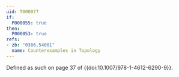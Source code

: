 ```yaml
---
uid: T000077
if:
  P000055: true
then:
  P000053: true
refs:
- zb: "0386.54001"
  name: Counterexamples in Topology
---
```


Defined as such on page 37 of {{doi:10.1007/978-1-4612-6290-9}}.
